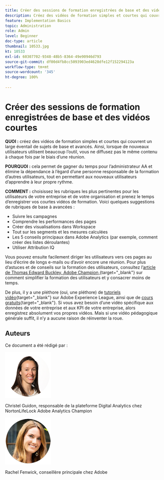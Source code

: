 ```yaml
---
title: Créer des sessions de formation enregistrées de base et des vidéos courtes
description: Créez des vidéos de formation simples et courtes qui couvrent un large éventail de sujets de base et avancés. Ainsi, lorsque de nouveaux utilisateurs utilisent beaucoup l’outil, vous ne diffusez pas le même contenu à chaque fois par le biais d’une réunion.
feature: Implementation Basics
topic: Administration
role: Admin
level: Beginner
doc-type: article
thumbnail: 10533.jpg
kt: 10533
exl-id: 60307702-9348-48b5-8364-49e90946d793
source-git-commit: df00d4fb8cc5093903ed4628dfe12f152294123a
workflow-type: tm+mt
source-wordcount: '345'
ht-degree: 100%

---
```


# Créer des sessions de formation enregistrées de base et des vidéos courtes

**QUOI :** créez des vidéos de formation simples et courtes qui couvrent un large éventail de sujets de base et avancés. Ainsi, lorsque de nouveaux utilisateurs utilisent beaucoup l’outil, vous ne diffusez pas le même contenu à chaque fois par le biais d’une réunion.

**POURQUOI :** cela permet de gagner du temps pour l’administrateur AA et élimine la dépendance à l’égard d’une personne responsable de la formation d’autres utilisateurs, tout en permettant aux nouveaux utilisateurs d’apprendre à leur propre rythme.

**COMMENT :** choisissez les rubriques les plus pertinentes pour les utilisateurs de votre entreprise et de votre organisation et prenez le temps d’enregistrer vos courtes vidéos de formation. Voici quelques suggestions de rubriques de base à avancées :

* Suivre les campagnes
* Comprendre les performances des pages
* Créer des visualisations dans Workspace
* Tout sur les segments et les mesures calculées
* Les 5 conseils principaux dans Adobe Analytics (par exemple, comment créer des listes déroulantes)
* Utiliser Attribution IQ

Vous pouvez ensuite facilement diriger les utilisateurs vers ces pages au lieu d’écrire de longs e-mails ou d’avoir encore une réunion. Pour plus d’astuces et de conseils sur la formation des utilisateurs, consultez l’[article de Thomas Edward Buckley, Adobe Champion,](https://experienceleague.adobe.com/docs/analytics-learn/tutorials/administration/key-admin-skills/simplify-training-users.html?lang=fr){target=&quot;_blank&quot;} sur comment simplifier la formation des utilisateurs et y consacrer moins de temps.

De plus, il y a une pléthore (oui, une pléthore) de [tutoriels vidéo](https://experienceleague.adobe.com/docs/analytics-learn/tutorials/overview.html?lang=fr){target=&quot;_blank&quot;} sur Adobe Experience League, ainsi que de [cours gratuits](https://experienceleague.adobe.com/?lang=fr#dashboard/learning){target=&quot;_blank&quot;}. Si vous avez besoin d’une vidéo spécifique aux données de votre entreprise et aux KPI de votre entreprise, alors enregistrez absolument vos propres vidéos. Mais si une vidéo pédagogique générale suffit, il n’y a aucune raison de réinventer la roue.

## Auteurs

Ce document a été rédigé par :

![Christel Guidon](assets/Christel-Headshot-150.png)

Christel Guidon, responsable de la plateforme Digital Analytics chez NortonLifeLock
Adobe Analytics Champion

![Rachel Fenwick](assets/Rachel-Fenwick-150.png)

Rachel Fenwick, conseillère principale chez Adobe
